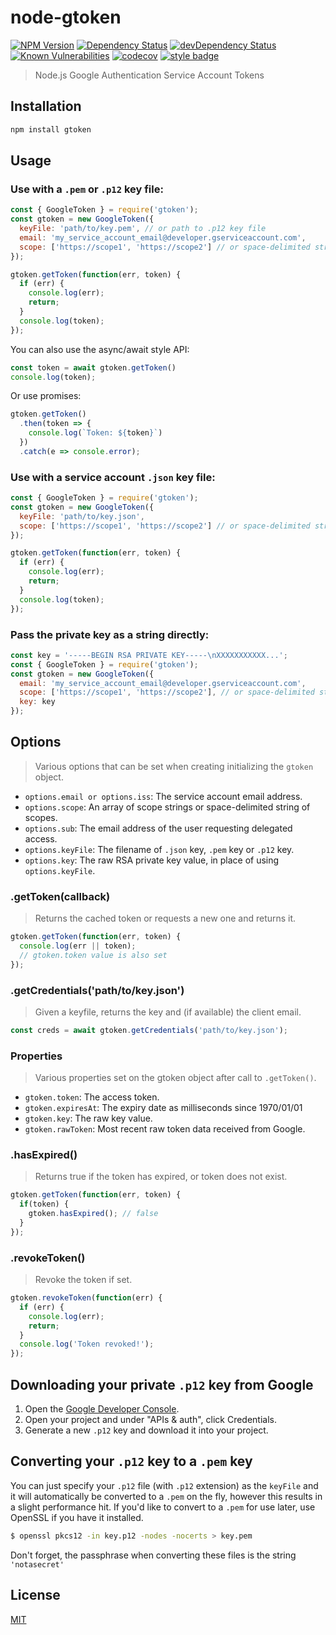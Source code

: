 # node-gtoken

[![NPM Version][npm-image]][npm-url]
[![Dependency Status][david-image]][david-url]
[![devDependency Status][david-dev-image]][david-dev-url]
[![Known Vulnerabilities][snyk-image]][snyk-url]
[![codecov][codecov-image]][codecov-url]
[![style badge][gts-image]][gts-url]

> Node.js Google Authentication Service Account Tokens

## Installation

``` sh
npm install gtoken
```

## Usage

### Use with a `.pem` or `.p12` key file:

``` js
const { GoogleToken } = require('gtoken');
const gtoken = new GoogleToken({
  keyFile: 'path/to/key.pem', // or path to .p12 key file
  email: 'my_service_account_email@developer.gserviceaccount.com',
  scope: ['https://scope1', 'https://scope2'] // or space-delimited string of scopes
});

gtoken.getToken(function(err, token) {
  if (err) {
    console.log(err);
    return;
  }
  console.log(token);
});
```

You can also use the async/await style API:

``` js
const token = await gtoken.getToken()
console.log(token);
```

Or use promises:

```js
gtoken.getToken()
  .then(token => {
    console.log(`Token: ${token}`)
  })
  .catch(e => console.error);
```

### Use with a service account `.json` key file:

``` js
const { GoogleToken } = require('gtoken');
const gtoken = new GoogleToken({
  keyFile: 'path/to/key.json',
  scope: ['https://scope1', 'https://scope2'] // or space-delimited string of scopes
});

gtoken.getToken(function(err, token) {
  if (err) {
    console.log(err);
    return;
  }
  console.log(token);
});
```

### Pass the private key as a string directly:

``` js
const key = '-----BEGIN RSA PRIVATE KEY-----\nXXXXXXXXXXX...';
const { GoogleToken } = require('gtoken');
const gtoken = new GoogleToken({
  email: 'my_service_account_email@developer.gserviceaccount.com',
  scope: ['https://scope1', 'https://scope2'], // or space-delimited string of scopes
  key: key
});
```

## Options

> Various options that can be set when creating initializing the `gtoken` object.

- `options.email or options.iss`: The service account email address.
- `options.scope`: An array of scope strings or space-delimited string of scopes.
- `options.sub`: The email address of the user requesting delegated access.
- `options.keyFile`: The filename of `.json` key, `.pem` key or `.p12` key.
- `options.key`: The raw RSA private key value, in place of using `options.keyFile`.

### .getToken(callback)

> Returns the cached token or requests a new one and returns it.

``` js
gtoken.getToken(function(err, token) {
  console.log(err || token);
  // gtoken.token value is also set
});
```

### .getCredentials('path/to/key.json')

> Given a keyfile, returns the key and (if available) the client email.

```js
const creds = await gtoken.getCredentials('path/to/key.json');
```

### Properties

> Various properties set on the gtoken object after call to `.getToken()`.

- `gtoken.token`: The access token.
- `gtoken.expiresAt`: The expiry date as milliseconds since 1970/01/01
- `gtoken.key`: The raw key value.
- `gtoken.rawToken`: Most recent raw token data received from Google.

### .hasExpired()

> Returns true if the token has expired, or token does not exist.

``` js
gtoken.getToken(function(err, token) {
  if(token) {
    gtoken.hasExpired(); // false
  }
});
```

### .revokeToken()

> Revoke the token if set.

``` js
gtoken.revokeToken(function(err) {
  if (err) {
    console.log(err);
    return;
  }
  console.log('Token revoked!');
});
```

## Downloading your private `.p12` key from Google

1. Open the [Google Developer Console][gdevconsole].
2. Open your project and under "APIs & auth", click Credentials.
3. Generate a new `.p12` key and download it into your project.

## Converting your `.p12` key to a `.pem` key

You can just specify your `.p12` file (with `.p12` extension) as the `keyFile` and it will automatically be converted to a `.pem` on the fly, however this results in a slight performance hit. If you'd like to convert to a `.pem` for use later, use OpenSSL if you have it installed.

``` sh
$ openssl pkcs12 -in key.p12 -nodes -nocerts > key.pem
```

Don't forget, the passphrase when converting these files is the string `'notasecret'`

## License

[MIT](LICENSE)

[codecov-image]: https://codecov.io/gh/google/node-gtoken/branch/master/graph/badge.svg
[codecov-url]: https://codecov.io/gh/google/node-gtoken
[david-image]: https://david-dm.org/google/node-gtoken.svg
[david-url]: https://david-dm.org/google/node-gtoken
[david-dev-image]: https://david-dm.org/google/node-gtoken/dev-status.svg
[david-dev-url]: https://david-dm.org/google/node-gtoken?type=dev
[gdevconsole]: https://console.developers.google.com
[gts-image]: https://img.shields.io/badge/code%20style-Google%20%E2%98%82%EF%B8%8F-blue.svg
[gts-url]: https://www.npmjs.com/package/gts
[npm-image]: https://img.shields.io/npm/v/gtoken.svg
[npm-url]: https://npmjs.org/package/gtoken
[snyk-image]: https://snyk.io/test/github/google/node-gtoken/badge.svg
[snyk-url]: https://snyk.io/test/github/google/node-gtoken
